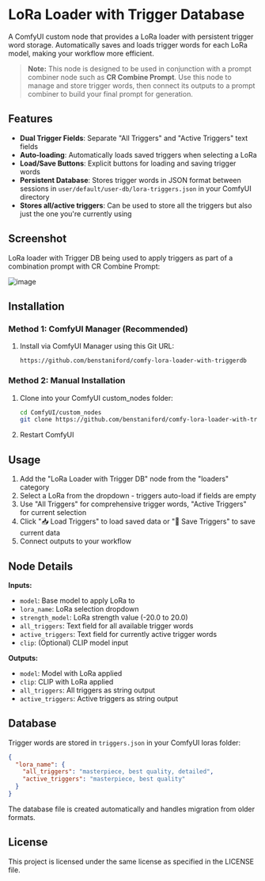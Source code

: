# LoRa Loader with Trigger Database

A ComfyUI custom node that provides a LoRa loader with persistent trigger word storage. Automatically saves and loads trigger words for each LoRa model, making your workflow more efficient.

> **Note:** This node is designed to be used in conjunction with a prompt combiner node such as **CR Combine Prompt**. Use this node to manage and store trigger words, then connect its outputs to a prompt combiner to build your final prompt for generation.

## Features

- **Dual Trigger Fields**: Separate "All Triggers" and "Active Triggers" text fields
- **Auto-loading**: Automatically loads saved triggers when selecting a LoRa
- **Load/Save Buttons**: Explicit buttons for loading and saving trigger words
- **Persistent Database**: Stores trigger words in JSON format between sessions in `user/default/user-db/lora-triggers.json` in your ComfyUI directory
- **Stores all/active triggers**: Can be used to store all the triggers but also just the one you're currently using

## Screenshot

LoRa loader with Trigger DB being used to apply triggers as part of a combination prompt with CR Combine Prompt:

![image](https://github.com/user-attachments/assets/e9a8fca0-e33c-4785-8b54-1c31f9b25518)

## Installation

### Method 1: ComfyUI Manager (Recommended)
1. Install via ComfyUI Manager using this Git URL:
   ```
   https://github.com/benstaniford/comfy-lora-loader-with-triggerdb
   ```

### Method 2: Manual Installation
1. Clone into your ComfyUI custom_nodes folder:
   ```bash
   cd ComfyUI/custom_nodes
   git clone https://github.com/benstaniford/comfy-lora-loader-with-triggerdb.git
   ```
2. Restart ComfyUI

## Usage

1. Add the "LoRa Loader with Trigger DB" node from the "loaders" category
2. Select a LoRa from the dropdown - triggers auto-load if fields are empty
3. Use "All Triggers" for comprehensive trigger words, "Active Triggers" for current selection
4. Click "📥 Load Triggers" to load saved data or "💾 Save Triggers" to save current data
5. Connect outputs to your workflow

## Node Details

**Inputs:**
- `model`: Base model to apply LoRa to
- `lora_name`: LoRa selection dropdown  
- `strength_model`: LoRa strength value (-20.0 to 20.0)
- `all_triggers`: Text field for all available trigger words
- `active_triggers`: Text field for currently active trigger words
- `clip`: (Optional) CLIP model input

**Outputs:**
- `model`: Model with LoRa applied
- `clip`: CLIP with LoRa applied  
- `all_triggers`: All triggers as string output
- `active_triggers`: Active triggers as string output

## Database

Trigger words are stored in `triggers.json` in your ComfyUI loras folder:

```json
{
  "lora_name": {
    "all_triggers": "masterpiece, best quality, detailed",
    "active_triggers": "masterpiece, best quality"
  }
}
```

The database file is created automatically and handles migration from older formats.

## License

This project is licensed under the same license as specified in the LICENSE file.
